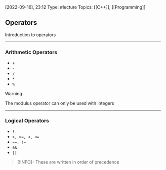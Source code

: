 [2022-09-16], 23:12
Type: #lecture
Topics: [[C++]], [[Programming]]

## Operators

Introduction to operators

---

### Arithmetic Operators
- `+`
- `-`
- `/`
- `*`
- `%`

>[!WARNING]
>The modulus operator can only be used with integers

---

### Logical Operators
- `!`
- `>, >=, <, <=`
- `==, !=`
- `&&`
- `||`

>[!INFO]-
>These are written in order of precedence